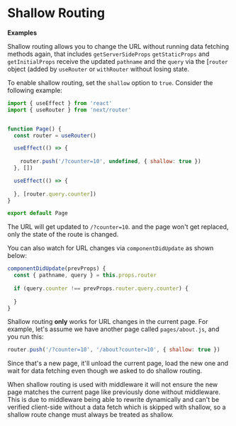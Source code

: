 # Shallow Routing



**Examples**

Shallow routing allows you to change the URL without running data fetching methods again, that includes `getServerSideProps` `getStaticProps` and `getInitialProps` receive the updated `pathname` and the `query` via the [`router` object (added by `useRouter` or `withRouter` without losing state.


To enable shallow routing, set the `shallow` option to `true`. Consider the following example:



```javascript
import { useEffect } from 'react'
import { useRouter } from 'next/router'


function Page() {
  const router = useRouter()

  useEffect(() => {
    
    router.push('/?counter=10', undefined, { shallow: true })
  }, [])

  useEffect(() => {
    
  }, [router.query.counter])
}

export default Page

```

The URL will get updated to `/?counter=10`. and the page won't get replaced, only the state of the route is changed.


You can also watch for URL changes via `componentDidUpdate` as shown below:



```javascript
componentDidUpdate(prevProps) {
  const { pathname, query } = this.props.router
  
  if (query.counter !== prevProps.router.query.counter) {
    
  }
}

```

Shallow routing **only** works for URL changes in the current page. For example, let's assume we have another page called `pages/about.js`, and you run this:



```javascript
router.push('/?counter=10', '/about?counter=10', { shallow: true })

```

Since that's a new page, it'll unload the current page, load the new one and wait for data fetching even though we asked to do shallow routing.


When shallow routing is used with middleware it will not ensure the new page matches the current page like previously done without middleware. This is due to middleware being able to rewrite dynamically and can't be verified client-side without a data fetch which is skipped with shallow, so a shallow route change must always be treated as shallow.




